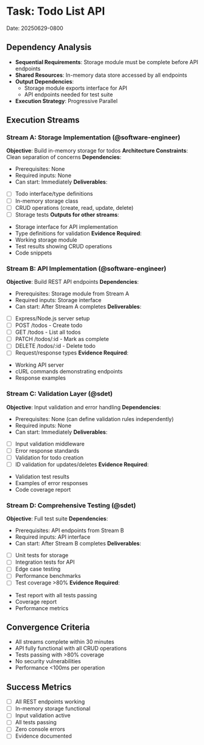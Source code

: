 # Task: Todo List API
Date: 20250629-0800

## Dependency Analysis
- **Sequential Requirements**: Storage module must be complete before API endpoints
- **Shared Resources**: In-memory data store accessed by all endpoints
- **Output Dependencies**: 
  - Storage module exports interface for API
  - API endpoints needed for test suite
- **Execution Strategy**: Progressive Parallel

## Execution Streams

### Stream A: Storage Implementation (@software-engineer)
**Objective**: Build in-memory storage for todos
**Architecture Constraints**: Clean separation of concerns
**Dependencies**: 
- Prerequisites: None
- Required inputs: None
- Can start: Immediately
**Deliverables**:
- [ ] Todo interface/type definitions
- [ ] In-memory storage class
- [ ] CRUD operations (create, read, update, delete)
- [ ] Storage tests
**Outputs for other streams**:
- Storage interface for API implementation
- Type definitions for validation
**Evidence Required**:
- Working storage module
- Test results showing CRUD operations
- Code snippets

### Stream B: API Implementation (@software-engineer)
**Objective**: Build REST API endpoints
**Dependencies**: 
- Prerequisites: Storage module from Stream A
- Required inputs: Storage interface
- Can start: After Stream A completes
**Deliverables**:
- [ ] Express/Node.js server setup
- [ ] POST /todos - Create todo
- [ ] GET /todos - List all todos
- [ ] PATCH /todos/:id - Mark as complete
- [ ] DELETE /todos/:id - Delete todo
- [ ] Request/response types
**Evidence Required**:
- Working API server
- cURL commands demonstrating endpoints
- Response examples

### Stream C: Validation Layer (@sdet)
**Objective**: Input validation and error handling
**Dependencies**:
- Prerequisites: None (can define validation rules independently)
- Required inputs: None
- Can start: Immediately
**Deliverables**:
- [ ] Input validation middleware
- [ ] Error response standards
- [ ] Validation for todo creation
- [ ] ID validation for updates/deletes
**Evidence Required**:
- Validation test results
- Examples of error responses
- Code coverage report

### Stream D: Comprehensive Testing (@sdet)
**Objective**: Full test suite
**Dependencies**:
- Prerequisites: API endpoints from Stream B
- Required inputs: API interface
- Can start: After Stream B completes
**Deliverables**:
- [ ] Unit tests for storage
- [ ] Integration tests for API
- [ ] Edge case testing
- [ ] Performance benchmarks
- [ ] Test coverage >80%
**Evidence Required**:
- Test report with all tests passing
- Coverage report
- Performance metrics

## Convergence Criteria
- All streams complete within 30 minutes
- API fully functional with all CRUD operations
- Tests passing with >80% coverage
- No security vulnerabilities
- Performance <100ms per operation

## Success Metrics
- [ ] All REST endpoints working
- [ ] In-memory storage functional
- [ ] Input validation active
- [ ] All tests passing
- [ ] Zero console errors
- [ ] Evidence documented